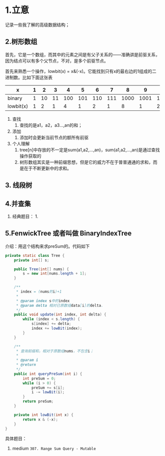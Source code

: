 # 1.立意

记录一些我了解的高级数据结构；

## 2.树形数组

首先，它是一个数组，而其中的元素之间是有父子关系的——准确讲是前驱关系，因为结点可以有多个父节点，不对，是多个前驱节点。

首先来熟悉一个操作，lowbit(x) = x&(-x)。它能找到只有x的最右边的1组成的二进制数。比如下面这张表

x | 1 | 2 | 3 | 4 | 5 | 6 | 7 | 8 | 9 | 10 | 11 | 12 | 13 | 14 | 15 | 16
--- | --- | --- | --- | --- | ---| --- | --- | --- | --- | --- | --- | --- | --- | --- | --- | ---
binary | 1 | 10 | 11 | 100 | 101 | 110 | 111 | 1000 | 1001 | 1010 | 1011 | 1100 | 1101 | 1110 | 1111 | 10000
lowbit(x) | 1 | 2 | 1 | 4 | 1 | 2 | 1 | 8 | 1 | 2 | 1 | 4 | 1 | 2 | 1 | 16

1. 查找
    1. 查找的是a1，a2，a3...,an的和；
2. 添加
    1. 添加时会更新当前节点的额所有前驱
3. 个人理解
    1. tree[n]中存放的不一定是sum(a1,a2,...,an)，sum(a1,a2,...,an)是通过查找操作获取的
    2. 树形数组其实是一种前缀思想，但是它的威力不在于普普通通的求和，而是在于不断更新中的求和。

## 3. 线段树

## 4.并查集

1. 经典题目：
    1.

## 5.FenwickTree 或者叫做 BinaryIndexTree

介绍：用这个结构来求preSum的。代码如下

```java
private static class Tree {
    private int[] s;

    public Tree(int[] nums) {
        s = new int[nums.length + 1];
    }

    /**
     * index = (nums的i)+1
     *
     * @param index s中的index
     * @param delta 相对已原数组data[i]的delta.
     */
    public void update(int index, int delta) {
        while (index < s.length) {
            s[index] += delta;
            index += lowBit(index);
        }
    }

    /**
     * 查询前缀和，相对于原数组nums，不包含i；
     *
     * @param i
     * @return
     */
    public int queryPreSum(int i) {
        int preSum = 0;
        while (i > 0) {
            preSum += s[i];
            i -= lowBit(i);
        }
        return preSum;
    }

    private int lowBit(int x) {
        return x & (-x);
    }
}

```

具体题目：
1. medium `307. Range Sum Query - Mutable`